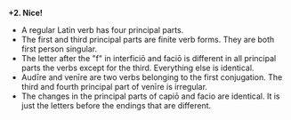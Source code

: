 **+2.  Nice!**

- A regular Latin verb has four principal parts.
- The first and third principal parts are finite verb forms. They are both first person singular.
- The letter after the "f" in interficiō and faciō is different in all principal parts the verbs except for the third. Everything else is identical.
- Audīre and venīre are two verbs belonging to the first conjugation. The third and fourth principal part of venīre is irregular.
- The changes in the principal parts of capiō and facio are identical. It is just the letters before the endings that are different.
